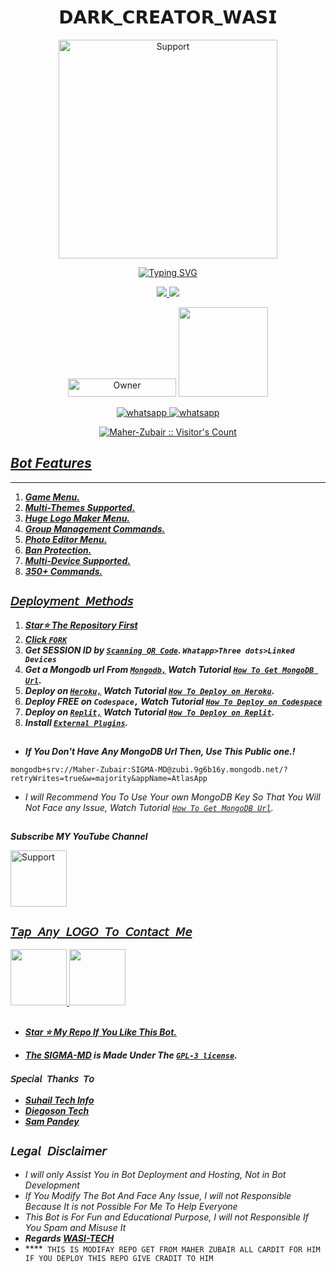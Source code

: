 
<h1 align="center"> 𝗗𝗔𝗥𝗞_𝗖𝗥𝗘𝗔𝗧𝗢𝗥_𝗪𝗔𝗦𝗜 </h1>
</p>
<p align="center">
  <a href="https://youtube.com/@technicalvibs1?si=RkneN4s3wGR9-OUg">
    <img alt=Support height="350" src="https://telegra.ph/file/f31476e69b3ce14e8e0ce.jpg"> 
    </p>
    <p align="center">
<a href="https://git.io/typing-svg"><img src="https://readme-typing-svg.demolab.com?font=Playfair+Display&weight=500&size=34&duration=3500&pause=1000&color=F7F7F7&center=true&width=435&lines=Welcome+To+WASI_MD;Multi-Device+Whatsapp+Bot;Developed+By+wasi+md;Released+Date+1%2F10%2F2023." alt="Typing SVG" /></a>
  </p>

<p align="center">
  <a href="https://github.com/Maher-Zubair/SIGMA-MD/fork">
    <img src="https://img.shields.io/github/forks/Maher-Zubair/SIGMA-MD?label=Fork&style=social">
    
    
  <a href="https://github.com/Maher-Zubair/SIGMA-MD/stargazers"> 
    <img src="https://img.shields.io/github/stars/Maher-Zubair?style=social">
  </a>

</p>


<p align="center">
<a href="https://github.com/Maher-Zubair"><img title="Owner" src="https://img.shields.io/badge/Owner-Maher Zubair-black.svg?style=for-the-badge&logo=github" width="173px" height="29"></a>

 <a href="https://github.com/Maher-Zubair/SIGMA-MD/blob/main/LICENCE">
<img src='https://img.shields.io/github/license/Maher-Zubair/SIGMA-MD?color=%231e81b0&style=for-the-badge' width="143px">
<p align="center"> 
  <a aria-label="Join our chats" href="https://chat.whatsapp.com/GAyeIu3SAqyJDCmxHhapp2" target="_blank">
   <img alt="whatsapp" src="https://img.shields.io/badge/Support Group-25D366?style=for-the-badge&logo=whatsapp&logoColor=white" />
    <a aria-label="Join our chats" href="https://chat.whatsapp.com/I1FymAZqrigItemS57hB88" target="_blank">
   <img alt="whatsapp" src="https://img.shields.io/badge/Public Bot Group-25D366?style=for-the-badge&logo=whatsapp&logoColor=white" />

<p align="center"><img src="https://profile-counter.glitch.me/{Maher-Zubair}/count.svg" alt="Maher-Zubair :: Visitor's Count" /></p>

## ***Bot Features***
---
1. ***Game Menu.***
2.  ***Multi-Themes Supported.***
3.  ***Huge Logo Maker Menu.***
4. ***Group Management Commands.***
5.  ***Photo Editor Menu.***
6.  ***Ban Protection.***
7.  ***Multi-Device Supported.***
8.  ***350+ Commands.***
##






## `𝘋𝘦𝘱𝘭𝘰𝘺𝘮𝘦𝘯𝘵 𝘔𝘦𝘵𝘩𝘰𝘥𝘴`
1. ***Star⭐ The Repository First***
2. ***Click [`FORK`](https://github.com/Maher-Zubair/SIGMA-MD/fork)***
3. ***Get SESSION ID  by [`Scanning QR Code`](https://replit.com/@SIGMA-Zubi/SIGMA-MD-QR?v=1). `Whatapp>Three dots>Linked Devices`***
4. ***Get a Mongodb url From [`Mongodb,`](https://account.mongodb.com/)  Watch Tutorial  [`How To Get MongoDB Url`](https://youtu.be/HNj76uDT-uc?si=ObIoNZoP5gSZ8bSF).***
5. ***Deploy on [`Heroku,`](https://mkk-eta.vercel.app/heroku.html)  Watch Tutorial 
 [`How To Deploy on Heroku`](https://youtu.be/7hhuzIkhVfE).***
6. ***Deploy FREE on `Codespace,`  Watch Tutorial  [`How To Deploy on Codespace`](https://youtu.be/q59Fyn0Dq_k)***
7. ***Deploy on [`Replit,`](https://replit.com/github/Maher-Zubair/SIGMA-MD)  Watch Tutorial  [`How To Deploy on Replit`](https://youtu.be/Ax4nO5PIHFA).***
8. ***Install [`External Plugins`](https://github.com/Maher-Zubair/SIGMA-MD_Plugins).***
##

- ***If You Don't Have Any MongoDB Url Then, Use This Public one.!***
```
mongodb+srv://Maher-Zubair:SIGMA-MD@zubi.9g6b16y.mongodb.net/?retryWrites=true&w=majority&appName=AtlasApp
```
- *I will Recommend You To Use Your own MongoDB Key So That You Will Not Face any Issue, Watch Tutorial  [`How To Get MongoDB Url`](https://youtu.be/HNj76uDT-uc?si=ObIoNZoP5gSZ8bSF).*
##

***Subscribe MY YouTube Channel***
</p>
<p align="left">
  <a href="https://youtube.com/@technicalvibs1?si=RkneN4s3wGR9-OUg">
    <img alt=Support height="90" src="https://telegra.ph/file/eb6347e2764939fbbd35d.png"> 
  </p>
    
 ## ```𝘛𝘢𝘱 𝘈𝘯𝘺 𝘓𝘖𝘎𝘖 𝘛𝘰 𝘊𝘰𝘯𝘵𝘢𝘤𝘵 𝘔𝘦```
 <p align="centre">
  <a href="mailto:HELP_SIGMA-MD@outlook.com">
    <img src="https://i.ibb.co/Kx8NXxT/mail-gmail-22737.png" align="centre" width="90" />
   <a href="https://wa.me/923259823531?text=Hi%20WASI_TECH%20Sir...%20I%20need%20some%20help%20in%20SIGMA-MD">
    <img src="https://i.ibb.co/2MLVZwm/whatsapp-logo-icon-181644.png" align="centre" width="90" />

##

- ***Star ⭐ My Repo If You Like This Bot.***

- ***The [SIGMA-MD](https://github.com/Maher-Zubair/SIGMA-MD) is Made Under The [`GPL-3 license`](https://github.com/Maher-Zubair/SIGMA-MD/blob/main/LICENCE).***

### `𝘚𝘱𝘦𝘤𝘪𝘢𝘭 𝘛𝘩𝘢𝘯𝘬𝘴 𝘛𝘰`
- ***[Suhail Tech Info](https://github.com/SuhailTechInfo)***
- ***[Diegoson Tech](https://github.com/DiegosonTech)***
- ***[Sam Pandey](https://github.com/SamPandey001)***
##
## ```𝘓𝘦𝘨𝘢𝘭 𝘋𝘪𝘴𝘤𝘭𝘢𝘪𝘮𝘦𝘳```
- *I will only Assist You in Bot Deployment and Hosting, Not in Bot Development*
- *If You Modify The Bot And Face Any Issue, I will not Responsible Because It is not Possible For Me To Help Everyone*
- *This Bot is For Fun and Educational Purpose, I will not Responsible If You Spam and Misuse It*
- ***Regards [WASI-TECH](https://github.com/Maher-Zubair)***
- ****```
    THIS IS MODIFAY REPO GET FROM MAHER ZUBAIR ALL CARDIT FOR HIM IF YOU DEPLOY THIS REPO GIVE CRADIT TO HIM```
